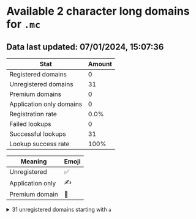 # Available 2 character long domains for `.mc`

## Data last updated: 07/01/2024, 15:07:36

|Stat|Amount|
|--|--|
|Registered domains|0|
|Unregistered domains|31|
|Premium domains|0|
|Application only domains|0|
|Registration rate|0.0%|
|Failed lookups|0|
|Successful lookups|31|
|Lookup success rate|100%|


|Meaning|Emoji|
|--|--|
|Unregistered|:white_check_mark:|
|Application only|:writing_hand:|
|Premium domain|:gem:|

<details>
<summary>31 unregistered domains starting with <bold><code>a</code></bold></summary>

|Type|Domain|
|--|--|
|:white_check_mark:|`a0.mc`|
|:white_check_mark:|`a1.mc`|
|:white_check_mark:|`a2.mc`|
|:white_check_mark:|`a3.mc`|
|:white_check_mark:|`a4.mc`|
|:white_check_mark:|`aa.mc`|
|:white_check_mark:|`ab.mc`|
|:white_check_mark:|`ac.mc`|
|:white_check_mark:|`ad.mc`|
|:white_check_mark:|`ae.mc`|
|:white_check_mark:|`af.mc`|
|:white_check_mark:|`ag.mc`|
|:white_check_mark:|`ah.mc`|
|:white_check_mark:|`ai.mc`|
|:white_check_mark:|`aj.mc`|
|:white_check_mark:|`ak.mc`|
|:white_check_mark:|`al.mc`|
|:white_check_mark:|`am.mc`|
|:white_check_mark:|`an.mc`|
|:white_check_mark:|`ao.mc`|
|:white_check_mark:|`ap.mc`|
|:white_check_mark:|`aq.mc`|
|:white_check_mark:|`ar.mc`|
|:white_check_mark:|`as.mc`|
|:white_check_mark:|`at.mc`|
|:white_check_mark:|`au.mc`|
|:white_check_mark:|`av.mc`|
|:white_check_mark:|`aw.mc`|
|:white_check_mark:|`ax.mc`|
|:white_check_mark:|`ay.mc`|
|:white_check_mark:|`az.mc`|
</details>